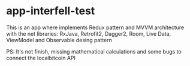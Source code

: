 # app-interfell-test
This is an app where implements Redux pattern and MVVM architecture with the net libraries: RxJava, Retrofit2, Dagger2, Room, Live Data, ViewModel and Observable desing pattern

PS: It's not finish, missing mathematical calculations and some bugs to connect the localbitcoin API
